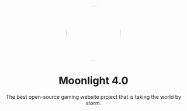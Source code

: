<p align="center">
<kbd>
<img style="border-radius:50%" height="150px" src="https://archive.org/download/sdfdsfsdfsdf_202402/sdfdsfsdfsdf.png">
</kbd>
</p>
<h1 align="center">Moonlight 4.0</h1>
<p align="center">The best open-source gaming website project that is taking the world by storm.</p>
